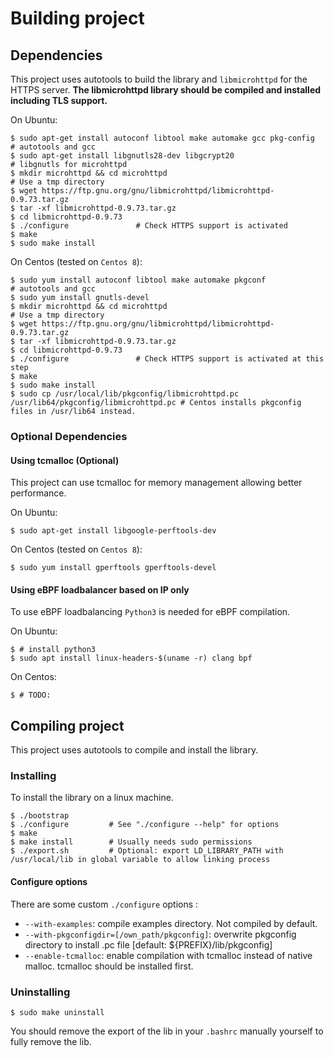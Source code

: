 # Building project 

## Dependencies
This project uses autotools to build the library and `libmicrohttpd` for the HTTPS server. **The libmicrohttpd library should be compiled and installed including TLS support.**

On Ubuntu:
```shell
$ sudo apt-get install autoconf libtool make automake gcc pkg-config        # autotools and gcc
$ sudo apt-get install libgnutls28-dev libgcrypt20                          # libgnutls for microhttpd
$ mkdir microhttpd && cd microhttpd                                         # Use a tmp directory
$ wget https://ftp.gnu.org/gnu/libmicrohttpd/libmicrohttpd-0.9.73.tar.gz
$ tar -xf libmicrohttpd-0.9.73.tar.gz
$ cd libmicrohttpd-0.9.73
$ ./configure               # Check HTTPS support is activated
$ make
$ sudo make install
```

On Centos (tested on `Centos 8`):
```shell
$ sudo yum install autoconf libtool make automake pkgconf               # autotools and gcc
$ sudo yum install gnutls-devel
$ mkdir microhttpd && cd microhttpd                                     # Use a tmp directory
$ wget https://ftp.gnu.org/gnu/libmicrohttpd/libmicrohttpd-0.9.73.tar.gz
$ tar -xf libmicrohttpd-0.9.73.tar.gz
$ cd libmicrohttpd-0.9.73
$ ./configure               # Check HTTPS support is activated at this step
$ make
$ sudo make install
$ sudo cp /usr/local/lib/pkgconfig/libmicrohttpd.pc /usr/lib64/pkgconfig/libmicrohttpd.pc # Centos installs pkgconfig files in /usr/lib64 instead.
```

### Optional Dependencies
#### Using tcmalloc (Optional)
This project can use tcmalloc for memory management allowing better performance.

On Ubuntu:
```shell
$ sudo apt-get install libgoogle-perftools-dev
```

On Centos (tested on `Centos 8`):
```shell
$ sudo yum install gperftools gperftools-devel
```

#### Using eBPF loadbalancer based on IP only
To use eBPF loadbalancing `Python3` is needed for eBPF compilation.

On Ubuntu:
```shell
$ # install python3
$ sudo apt install linux-headers-$(uname -r) clang bpf
```

On Centos:
```shell
$ # TODO:
```

## Compiling project 
This project uses autotools to compile and install the library.

### Installing
To install the library on a linux machine.
```shell
$ ./bootstrap
$ ./configure         # See "./configure --help" for options
$ make
$ make install        # Usually needs sudo permissions
$ ./export.sh         # Optional: export LD_LIBRARY_PATH with /usr/local/lib in global variable to allow linking process
```

#### Configure options
There are some custom `./configure` options : 
- `--with-examples`: compile examples directory. Not compiled by default.
- `--with-pkgconfigdir=[/own_path/pkgconfig]`: overwrite pkgconfig directory to install .pc file [default: ${PREFIX}/lib/pkgconfig]
- `--enable-tcmalloc`: enable compilation with tcmalloc instead of native malloc. tcmalloc should be installed first.

### Uninstalling
```shell
$ sudo make uninstall
```
You should remove the export of the lib in your `.bashrc` manually yourself to fully remove the lib.
